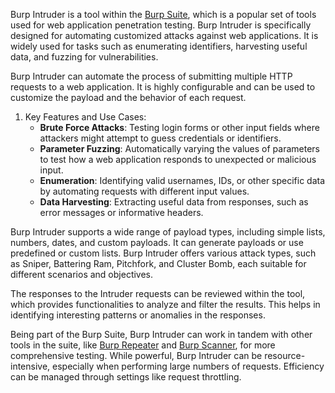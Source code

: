 Burp Intruder is a tool within the [Burp Suite](../tools/burpsuite.md), which is a popular set of tools used for web application penetration testing. Burp Intruder is specifically designed for automating customized attacks against web applications. It is widely used for tasks such as enumerating identifiers, harvesting useful data, and fuzzing for vulnerabilities.

Burp Intruder can automate the process of submitting multiple HTTP requests to a web application. It is highly configurable and can be used to customize the payload and the behavior of each request.

1. Key Features and Use Cases:
    - **Brute Force Attacks**: Testing login forms or other input fields where attackers might attempt to guess credentials or identifiers.
    - **Parameter Fuzzing**: Automatically varying the values of parameters to test how a web application responds to unexpected or malicious input.
    - **Enumeration**: Identifying valid usernames, IDs, or other specific data by automating requests with different input values.
    - **Data Harvesting**: Extracting useful data from responses, such as error messages or informative headers.

Burp Intruder supports a wide range of payload types, including simple lists, numbers, dates, and custom payloads. It can generate payloads or use predefined or custom lists. Burp Intruder offers various attack types, such as Sniper, Battering Ram, Pitchfork, and Cluster Bomb, each suitable for different scenarios and objectives.

The responses to the Intruder requests can be reviewed within the tool, which provides functionalities to analyze and filter the results. This helps in identifying interesting patterns or anomalies in the responses.

Being part of the Burp Suite, Burp Intruder can work in tandem with other tools in the suite, like [Burp Repeater](../tools/repeater.md) and [Burp Scanner](../tools/scanner.md), for more comprehensive testing. While powerful, Burp Intruder can be resource-intensive, especially when performing large numbers of requests. Efficiency can be managed through settings like request throttling.

